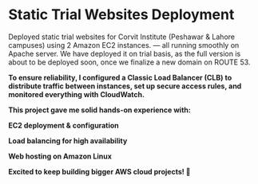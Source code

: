 # Static Trial Websites Deployment

Deployed static trial websites for Corvit Institute (Peshawar \& Lahore campuses) using 2 Amazon EC2 instances. — all running smoothly on Apache server. We have deployed it on trial basis, as the full version is about to be deployed soon, once we finalize a new domain on ROUTE 53.



**To ensure reliability, I configured a Classic Load Balancer (CLB) to distribute traffic between instances, set up secure access rules, and monitored everything with CloudWatch.**



**This project gave me solid hands-on experience with:**

**EC2 deployment \& configuration**

**Load balancing for high availability**

**Web hosting on Amazon Linux**

**Excited to keep building bigger AWS cloud projects! 🚀**

